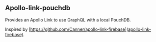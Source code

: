 ## Apollo-link-pouchdb

Provides an Apollo Link to use GraphQL with a local PouchDB.

Inspired by [https://github.com/Canner/apollo-link-firebase](apollo-link-firebase).

